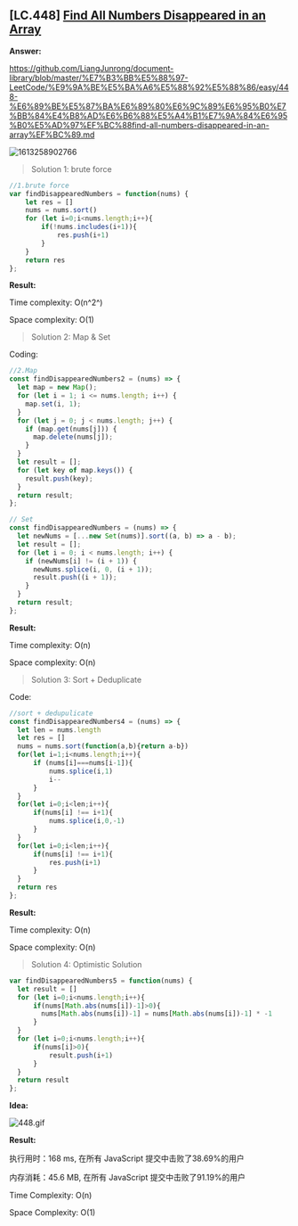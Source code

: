 ## [LC.448] [Find All Numbers Disappeared in an Array](https://leetcode-cn.com/problems/find-all-numbers-disappeared-in-an-array/) ##

**Answer:**

https://github.com/LiangJunrong/document-library/blob/master/%E7%B3%BB%E5%88%97-LeetCode/%E9%9A%BE%E5%BA%A6%E5%88%92%E5%88%86/easy/448-%E6%89%BE%E5%87%BA%E6%89%80%E6%9C%89%E6%95%B0%E7%BB%84%E4%B8%AD%E6%B6%88%E5%A4%B1%E7%9A%84%E6%95%B0%E5%AD%97%EF%BC%88find-all-numbers-disappeared-in-an-array%EF%BC%89.md

![1613258902766](C:\Users\lizhiyao\AppData\Roaming\Typora\typora-user-images\1613258902766.png)

> Solution 1: brute force 

```js
//1.brute force
var findDisappearedNumbers = function(nums) {
    let res = []
    nums = nums.sort()
    for (let i=0;i<nums.length;i++){
        if(!nums.includes(i+1)){
            res.push(i+1)
        }
    }
    return res
};
```

**Result:**

Time complexity: O(n^2^) 

Space complexity: O(1)

> Solution 2: Map & Set

Coding:

```js
//2.Map
const findDisappearedNumbers2 = (nums) => {
  let map = new Map();
  for (let i = 1; i <= nums.length; i++) {
    map.set(i, 1);
  }
  for (let j = 0; j < nums.length; j++) {
    if (map.get(nums[j])) {
      map.delete(nums[j]);
    }
  }
  let result = [];
  for (let key of map.keys()) {
    result.push(key);
  }
  return result;
};
```

```js
// Set
const findDisappearedNumbers = (nums) => {
  let newNums = [...new Set(nums)].sort((a, b) => a - b);
  let result = [];
  for (let i = 0; i < nums.length; i++) {
    if (newNums[i] != (i + 1)) {
      newNums.splice(i, 0, (i + 1));
      result.push((i + 1));
    }
  }
  return result;
};
```

**Result:** 

Time complexity: O(n)

Space complexity: O(n)

> Solution 3: Sort + Deduplicate

Code:

```js
//sort + dedupulicate
const findDisappearedNumbers4 = (nums) => {
  let len = nums.length
  let res = []
  nums = nums.sort(function(a,b){return a-b})
  for(let i=1;i<nums.length;i++){
      if (nums[i]===nums[i-1]){
          nums.splice(i,1)
          i--
      }
  }
  for(let i=0;i<len;i++){
      if(nums[i] !== i+1){
          nums.splice(i,0,-1)
      }
  }
  for(let i=0;i<len;i++){
      if(nums[i] !== i+1){
          res.push(i+1)
      }
  }
  return res
};
```

**Result:** 

Time complexity: O(n)

Space complexity: O(n)

> Solution 4: Optimistic Solution

```js
var findDisappearedNumbers5 = function(nums) {
  let result = []
  for (let i=0;i<nums.length;i++){
      if(nums[Math.abs(nums[i])-1]>0){
        nums[Math.abs(nums[i])-1] = nums[Math.abs(nums[i])-1] * -1
      }
  }
  for (let i=0;i<nums.length;i++){
      if(nums[i]>0){
          result.push(i+1)
      }
  }
  return result
};
```

**Idea:**

 ![448.gif](https://pic.leetcode-cn.com/1613182887-IlNpfN-448.gif) 

**Result:**

执行用时：168 ms, 在所有 JavaScript 提交中击败了38.69%的用户

内存消耗：45.6 MB, 在所有 JavaScript 提交中击败了91.19%的用户

Time Complexity: O(n)

Space Complexity: O(1)



